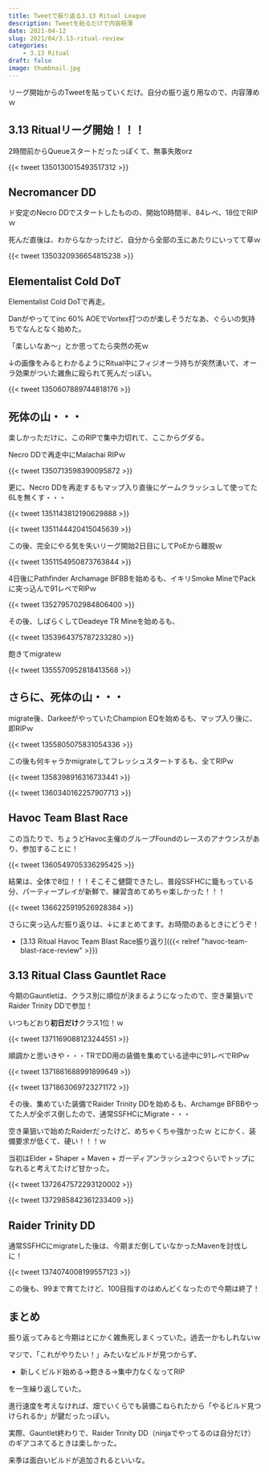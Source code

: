 ```yaml
---
title: Tweetで振り返る3.13 Ritual League
description: Tweetを貼るだけで内容極薄
date: 2021-04-12
slug: 2021/04/3.13-ritual-review
categories:
    - 3.13 Ritual
draft: false
image: thumbnail.jpg
---
```


リーグ開始からのTweetを貼っていくだけ。自分の振り返り用なので、内容薄めｗ

## 3.13 Ritualリーグ開始！！！

2時間前からQueueスタートだったっぽくて、無事失敗orz

{{< tweet 1350130015493517312 >}}


## Necromancer DD

ド安定のNecro DDでスタートしたものの、開始10時間半、84レベ、18位でRIPｗ

死んだ直後は、わからなかったけど、自分から全部の玉にあたりにいってて草ｗ

{{< tweet 1350320936654815238 >}}

## Elementalist Cold DoT

Elementalist Cold DoTで再走。

Danがやっててinc 60% AOEでVortex打つのが楽しそうだなあ、ぐらいの気持ちでなんとなく始めた。

「楽しいなあ～」とか思ってたら突然の死ｗ

↓の画像をみるとわかるようにRitual中にフィジオーラ持ちが突然湧いて、オーラ効果がついた雑魚に殴られて死んだっぽい。

{{< tweet 1350607889744818176 >}}

## 死体の山・・・

楽しかっただけに、このRIPで集中力切れて、ここからグダる。

Necro DDで再走中にMalachai RIPｗ

{{< tweet 1350713598390095872 >}}

更に、Necro DDを再走するもマップ入り直後にゲームクラッシュして使ってた6Lを無くす・・・

{{< tweet 1351143812190629888 >}}

{{< tweet 1351144420415045639 >}}

この後、完全にやる気を失いリーグ開始2日目にしてPoEから離脱ｗ

{{< tweet 1351154950873763844 >}}

4日後にPathfinder Archamage BFBBを始めるも、イキリSmoke MineでPackに突っ込んで91レベでRIPｗ

{{< tweet 1352795702984806400 >}}

その後、しばらくしてDeadeye TR Mineを始めるも、

{{< tweet 1353964375787233280 >}} 

飽きてmigrateｗ

{{< tweet 1355570952818413568 >}}

## さらに、死体の山・・・

migrate後、DarkeeがやっていたChampion EQを始めるも、マップ入り後に、即RIPｗ

{{< tweet 1355805075831054336 >}}

この後も何キャラかmigrateしてフレッシュスタートするも、全てRIPｗ

{{< tweet 1358398916316733441 >}}

{{< tweet 1360340162257907713 >}}

## Havoc Team Blast Race

この当たりで、ちょうどHavoc主催のグループFoundのレースのアナウンスがあり、参加することに！

{{< tweet 1360549705336295425 >}}

結果は、全体で8位！！！そこそこ健闘できたし、普段SSFHCに籠もっている分、パーティープレイが新鮮で、練習含めてめちゃ楽しかった！！！

{{< tweet 1366225919526928384 >}}

さらに突っ込んだ振り返りは、↓にまとめてます。お時間のあるときにどうぞ！

- [3.13 Ritual Havoc Team Blast Race振り返り]({{< relref "havoc-team-blast-race-review" >}})

## 3.13 Ritual Class Gauntlet Race

今期のGauntletは、クラス別に順位が決まるようになったので、空き巣狙いでRaider Trinity DDで参加！

いつもどおり**初日だけ**クラス1位！ｗ

{{< tweet 1371169088123244551 >}}

順調かと思いきや・・・TRでDD用の装備を集めている途中に91レベでRIPｗ

{{< tweet 1371861688991899649 >}}

{{< tweet 1371863069723271172 >}}

その後、集めていた装備でRaider Trinity DDを始めるも、Archamge BFBBやってた人が全ボス倒したので、通常SSFHCにMigrate・・・

空き巣狙いで始めたRaiderだったけど、めちゃくちゃ強かったｗ とにかく、装備要求が低くて、硬い！！！ｗ

当初はElder + Shaper + Maven + ガーディアンラッシュ2つぐらいでトップになれると考えてたけど甘かった。

{{< tweet 1372647572293120002 >}}

{{< tweet 1372985842361233409 >}}

## Raider Trinity DD

通常SSFHCにmigrateした後は、今期まだ倒していなかったMavenを討伐しに！

{{< tweet 1374074008199557123 >}}

この後も、99まで育てたけど、100目指すのはめんどくなったので今期は終了！

## まとめ

振り返ってみると今期はとにかく雑魚死しまくっていた。過去一かもしれないｗ

マジで、「これがやりたい！」みたいなビルドが見つからず、

* 新しくビルド始める→飽きる→集中力なくなってRIP

を一生繰り返していた。

進行速度を考えなければ、畑でいくらでも装備こねられたから「やるビルド見つけられるか」が鍵だったっぽい。

実際、Gauntlet終わりで、Raider Trinity DD（ninjaでやってるのは自分だけ）のギアコネてるときは楽しかった。

来季は面白いビルドが追加されるといいな。
